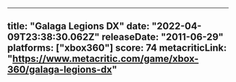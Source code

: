 
---
title: "Galaga Legions DX"
date: "2022-04-09T23:38:30.062Z"
releaseDate: "2011-06-29"
platforms: ["xbox360"]
score: 74
metacriticLink: "https://www.metacritic.com/game/xbox-360/galaga-legions-dx"
---
